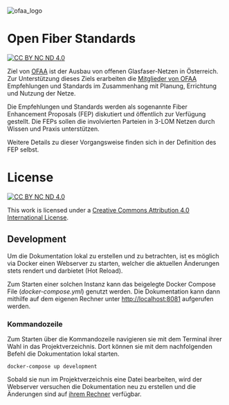 ![ofaa_logo](https://user-images.githubusercontent.com/7644657/160231882-45ef6059-f580-414f-abf6-f6326c0a1f1c.jpg)

# Open Fiber Standards

[![CC BY NC ND 4.0][cc-by-nc-nd-shield]][cc-by-nc-nd]

Ziel von [OFAA](https://ofaa.at) ist der Ausbau von offenen Glasfaser-Netzen in Österreich. Zur Unterstützung dieses 
Ziels erarbeiten die [Mitglieder von OFAA](https://www.ofaa.at/organisation/) Empfehlungen und Standards im 
Zusammenhang mit Planung, Errichtung und Nutzung der Netze.

Die Empfehlungen und Standards werden als sogenannte Fiber Enhancement Proposals (FEP) diskutiert und öffentlich zur 
Verfügung gestellt. Die FEPs sollen die involvierten Parteien in 3-LOM Netzen durch Wissen und Praxis unterstützen.

Weitere Details zu dieser Vorgangsweise finden sich in der Definition des FEP selbst.

# License

[![CC BY NC ND 4.0][cc-by-nc-nd-image]][cc-by-nc-nd]

This work is licensed under a [Creative Commons Attribution 4.0 International License][cc-by-nc-nd].

[cc-by-nc-nd]: http://creativecommons.org/licenses/by-nc-nd/4.0/
[cc-by-nc-nd-image]: https://i.creativecommons.org/l/by-nc-nd/4.0/88x31.png

[cc-by-nc-nd-shield]: https://img.shields.io/badge/License-CC%20BY%20NC%20ND%204.0-lightgrey.svg

## Development

Um die Dokumentation lokal zu erstellen und zu betrachten, ist es möglich via Docker einen Webserver zu starten,
welcher die aktuellen Änderungen stets rendert und darbietet (Hot Reload).

Zum Starten einer solchen Instanz kann das beigelegte Docker Compose File (*docker-compose.yml*) genutzt werden. Die
Dokumentation kann dann mithilfe auf dem eigenen Rechner unter [http://localhost:8081](http://localhost:8081) 
aufgerufen werden.

### Kommandozeile

Zum Starten über die Kommandozeile navigieren sie mit dem Terminal ihrer Wahl in das Projektverzeichnis. Dort können
sie mit dem nachfolgenden Befehl die Dokumentation lokal starten.

```shell
docker-compose up development 
```

Sobald sie nun im Projektverzeichnis eine Datei bearbeiten, wird der Webserver versuchen die Dokumentation neu zu 
erstellen und die Änderungen sind auf [ihrem Rechner](http://localhost:8081) verfügbar.

